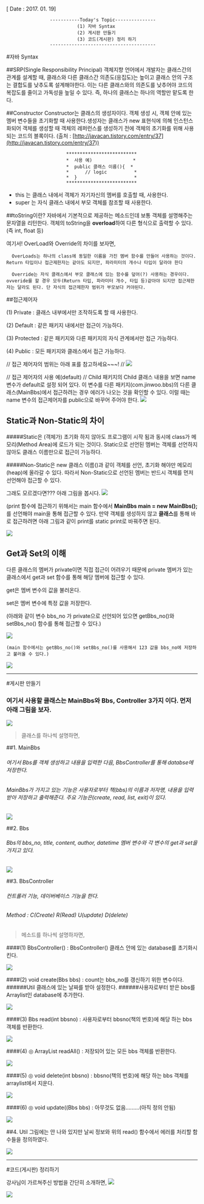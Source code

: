 [ Date : 2017. 01. 19]
						
					-----------Today's Topic---------------
						      (1) 자바 Syntax
							  (2) 게시판 만들기
							  (3) 코드(게시판) 정리 하기	
                    ---------------------------------------

#자바 Syntax

##SRP(Single Responsibility Principal)
   객체지향 언어에서 개발자는 클래스간의 관계를 설계할 때, 클래스와 다른 클래스간 의존도(응집도)는 높이고 클래스 안의 구조는 결합도를 낮추도록 설계해야한다. 이는 다른 클래스와의 의존도를 낮추어야 코드의 복잡도를 줄이고 가독성을 높일 수 있다. 즉, 하나의 클래스는 하나의 역할만 맡도록 한다. 

##Constructor
 Constructor는 클래스의 생성자이다. 객체 생성 시, 객체 안에 있는 멤버 변수들을 초기화할 때 사용한다.생성자는 클래스가 new 표현식에 의해 인스턴스화되어 객체를 생성할 때 객체의 레퍼런스를 생성하기 전에 객체의 초기화를 위해 사용되는 코드의 블록이다. 
(출처 : [http://javacan.tistory.com/entry/37](http://javacan.tistory.com/entry/37))

                          **************************
                          *  사용 예)               *
                          *  public 클래스 이름(){  *                       
                          *      // logic          *             
                          *  }                     *  
                          **************************

* this 는 클래스 내에서 객체가 자기자신의 멤버를 호출할 때, 사용한다.
* super 는 자식 클래스 내에서 부모 객체를 참조할 때 사용한다.

##toString이란?
자바에서 기본적으로 제공하는 메소드인데 보통 객체를 설명해주는 문자열을 리턴한다.
객체의 toString을 **overload**하여 다른 형식으로 출력할 수 있다.(즉 int, float 등)

여기서! OverLoad와 Override의 차이를 보자면,

      OverLoads는 하나의 class에 동일한 이름을 가진 멤버 함수를 만들어 사용하는 것이다. Return 타입이나 접근제한자는 같아도 되지만, 파라미터의 개수나 타입이 달라야 한다

      Override는 자식 클래스에서 부모 클래스에 있는 함수를 덮어(?) 사용하는 경우이다. ovveride를 할 경우 모두(Return 타입, 파라미터 개수, 타입 등)같아야 되지만 접근제한자는 달라도 된다. 단 자식의 접근제한자 범위가 부모보다 커야된다.


##접근제어자

(1) Private : 클래스 내부에서만 조작하도록 할 때 사용한다.

(2) Default : 같은 패키지 내에서만 접근이 가능하다.

(3) Protected : 같은 패키지와 다른 패키지의 자식 관계에서만 접근 가능하다. 

(4) Public : 모든 패키지와 클래스에서 접근 가능하다.



   //  접근 제어자의 범위는 아래 표를 참고하세요~~~!  //
![](http://i.imgur.com/ms47IxZ.png)

   // 접근 제어자의 사용 예(default)  //
Child 패키지의 Child 클래스 내용을 보면 name 변수가 default로 설정 되어 있다. 이 변수를 
다른 패키지(com.jinwoo.bbs)의 다른 클래스(MainBbs)에서 접근하려는 경우 에러가 나오는 것을 확인할 수 있다. 이럴 때는 name 변수의 접근제어자를 public으로 바꾸어 주어야 한다.
![](http://i.imgur.com/5CNDjGj.png)


## Static과 Non-Static의 차이
#####Static은 (객체가) 초기화 하지 않아도 프로그램이 시작 됨과 동시에 class가 메모리(Method Area)에 로드가 되는 것이다. Static으로 선언된 멤버는 객체를 선언하지 않아도 클래스 이름만으로 접근이 가능하다.

#####Non-Static은 new 클래스 이름()과 같이 객체를 선언, 초기화 해야만 메모리(heap)에 올라갈 수 있다. 따라서 Non-Static으로 선언된 멤버는 반드시 객체를 먼저 선언해야 접근할 수 있다.


그래도 모르겠다면??? 아래 그림을 봅시다.
![](http://i.imgur.com/TLSyDXT.png)

(print 함수에 접근하기 위해서는 main 함수에서 **MainBbs main = new MainBbs();** 를 선언해야 main을 통해 접근할 수 있다. 만약 객체를 생성하지 않고 **클래스**를 통해 바로 접근하려면 아래 그림과 같이 print를 static print로 바꿔주면 된다.


![](http://i.imgur.com/g53MzMW.png)

## Get과 Set의 이해
다른 클래스의 멤버가 private이면 직접 접근이 어려우기 때문에 private 멤버가 있는 클래스에서 get과 set 함수를 통해 해당 멤버에 접근할 수 있다.

get은 멤버 변수의 값을 불러온다.

set은 멤버 변수에 특정 값을 저장한다.

   (아래와 같이 변수 bbs_no 가 private으로 선언되어 있으면 getBbs_no()와 setBbs_no() 함수를 통해 접근할 수 있다.)

![](http://i.imgur.com/3tCDcQL.png)


	(main 함수에서는 getBbs_no()와 setBbs_no()를 사용해서 123 값을 bbs_no에 저장하고 불러올 수 있다.)

![](http://i.imgur.com/rFcnh0z.png)

-------------------------------------------

#게시판 만들기

### 여기서 사용할 클래스는 MainBbs와 Bbs, Controller 3가지 이다. 먼저 아래 그림을 보자.

![](http://i.imgur.com/eNg84UR.png)

> 클래스를 하나씩 설명하면,

##1. MainBbs

###### 여기서 Bbs를 객체 생성하고 내용을 입력한 다음, BbsController를 통해 databse에 저장한다.

###### MainBbs가 가지고 있는 기능은 사용자로부터 책(bbs)의 이름과 저자명, 내용을 입력받아 저장하고 출력해준다. 주요 기능은(create, read, list, exit)이 있다.

![](http://i.imgur.com/CVBNvBS.png)


##2. Bbs
###### Bbs의 bbs_no, title, content, author, datetime 멤버 변수와 각 변수의 get과 set을 가지고 있다.


![](http://i.imgur.com/rBC2xbN.png)

##3. BbsController
###### 컨트롤러 기능, 데이버베이스 기능을 한다. 
###### Method : C(Create) R(Read) U(update) D(delete)

> 메소드를 하나씩 설명하자면,

####(1) BbsController() : BbsController() 클래스 안에 있는 database를 초기화시킨다.

![](http://i.imgur.com/kTwL6hJ.png)

####(2) void create(Bbs bbs) : count는 bbs_no를 갱신하기 위한 변수이다.
######Util 클래스에 있는 날짜를 받아 설정한다.
######사용자로부터 받은 bbs를 Arraylist인 database에 추가한다.

 ![](http://i.imgur.com/puq9uRS.png)


####(3) Bbs read(int bbsno) : 사용자로부터 bbsno(책의 번호)에 해당 하는 bbs 객체를 반환한다.

![](http://i.imgur.com/4z1jpXh.png)

####(4) ◎ ArrayList<Bbs> readAll() : 저장되어 있는 모든 bbs 객체를 반환한다.

![](http://i.imgur.com/b7lsYF8.png)

####(5) ◎ void delete(int bbsno) : bbsno(책의 번호)에 해당 하는 bbs 객체를 arraylist에서 지운다.

![](http://i.imgur.com/vEYtijo.png)

####(6) ◎ void update((Bbs bbs) : 아무것도 없음.........(아직 정의 안됨)

![](http://i.imgur.com/hWoB7Jo.png)


##4. Util 
그림에는 안 나와 있지만 날씨 정보와 위의 read() 함수에서 에러를 처리할 함수들을 정의하였다.

![](http://i.imgur.com/iSzDWu7.png)

--------------------------------------------------------------------------

#코드(게시판) 정리하기

강사님이 가르쳐주신 방법을 간단히 소개하면,
![](http://i.imgur.com/xFKfCed.png)

![](http://i.imgur.com/QUmC84Z.png)
